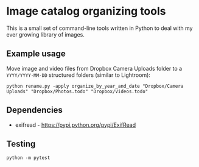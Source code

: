 Image catalog organizing tools
======

This is a small set of command-line tools written in Python 
to deal with my ever growing library of images.

Example usage
------
Move image and video files from Dropbox Camera Uploads folder to a `YYYY/YYYY-MM-DD` structured folders (similar to Lightroom):
```
python rename.py -apply organize_by_year_and_date "Dropbox/Camera Uploads" "Dropbox/Photos.todo" "Dropbox/Videos.todo"
```

Dependencies
------
* exifread - https://pypi.python.org/pypi/ExifRead

Testing
------

```
python -m pytest
```
